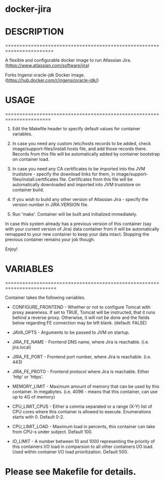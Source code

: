 # docker-jira

# DESCRIPTION
=======================================================================

A flexible and configurable docker image to run Atlassian Jira.
(https://www.atlassian.com/software/jira)

Forks Ingensi oracle-jdk Docker image.
(https://hub.docker.com/r/ingensi/oracle-jdk/)

# USAGE
======================================================================

  1. Edit the Makefile header to specify default values for container
     variables.

  2. In case you need any custom /etc/hosts records to be added, check
     image/support-files/install.hosts file, and add those records there.
     Records from this file will be automatically added by container
     bootstrap on container load.

  3. In case you need any CA certificates to be imported into the JVM
     truststore - specify the download links for them, in
     image/support-files/install.certificates file.
     Certificates from this file will be automatically downloaded and
     imported into JVM truststore on container build.

  4. If you wish to build any other version of Atlassian Jira -
     specify the version number in JIRA.VERSION file.

  4. Run 'make'. Container will be built and initialized immediately.

  In case this system already has a previous version
  of this container (say with your current version of Jira)
  data container from it will be automatically remapped to your
  new container to keep your data intact. Stopping the previous
  container remains your job though.

  Enjoy!

# VARIABLES
========================================================================

  Container takes the following variables.

  * CONFIGURE_FRONTEND       - Whether or not to configure Tomcat with
                               proxy awareness. If set to TRUE, Tomcat
                               will be instructed, that it runs behind
                               a reverse proxy. Otherwise, it will not be
                               done and the fields below regarding FE
                               connection may be left blank.
                               (default: FALSE)

  * JAVA_OPTS                - Arguments to be passed to JVM on startup.

  * JIRA_FE_NAME             - Frontend DNS name, where Jira is
                               reachable. (i.e. jira.local)
  * JIRA_FE_PORT             - Frontend port number, where Jira is
                               reachable. (i.e. 443)
  * JIRA_FE_PROTO            - Frontend protocol where Jira is
                               reachable. Either 'http' or 'https'.

  * MEMORY_LIMIT             - Maximum amount of memory that can be used
                               by this container. In megabytes.
                               (i.e. 4096 - means that this container, can
                                use up to 4G of memory)

  * CPU_LIMIT_CPUS           - Either a comma separated or a range (X-Y)
                               list of CPU cores where this container is
                               allowed to execute. Enumerations starts
                               with 0.
                               Default 0-2.

  * CPU_LIMIT_LOAD           - Maximum load in percents, this container
                               can take from CPU-s under subject.
                               Default 100.

  * IO_LIMIT                 - A number between 10 and 1000 representing
                               the priority of this containers I/O load
                               in comparsion to all other containers I/O load.
                               Used within container I/O load prioritization.
                               Default 500.

  Please see Makefile for details.
=======================================================================
